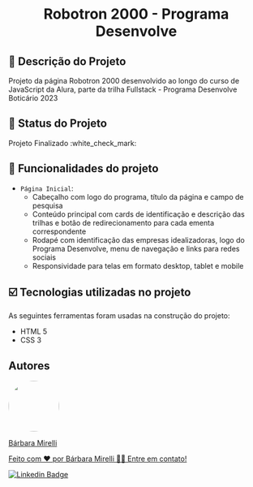 <h1 align="center">Robotron 2000 - Programa Desenvolve</h1>



## :pencil: Descrição do Projeto
<p>Projeto da página Robotron 2000 desenvolvido ao longo do curso de JavaScript da Alura, parte da trilha Fullstack - Programa Desenvolve Boticário 2023</p>

## :pushpin: Status do Projeto
<p>Projeto Finalizado :white_check_mark:</p>

## :hammer: Funcionalidades do projeto

- `Página Inicial`: 
   - Cabeçalho com logo do programa, título da página e campo de pesquisa
   - Conteúdo principal com cards de identificação e descrição das trilhas e botão de redirecionamento para cada ementa correspondente 
   - Rodapé com identificação das empresas idealizadoras, logo do Programa Desenvolve, menu de navegação e links para redes sociais
   - Responsividade para telas em formato desktop, tablet e mobile 

## :ballot_box_with_check: Tecnologias utilizadas no projeto

As seguintes ferramentas foram usadas na construção do projeto:

- HTML 5
- CSS 3

## Autores
<a href="https://github.com/barbaramir">
 <img style="border-radius: 50%;" src="https://avatars.githubusercontent.com/u/101302079?s=400&u=d13ec9e6994cd183223e15caeb5599afe49b9093&v=4" width="100px;" alt=""/>
 <br/>
   <p>Bárbara Mirelli</p>

   <p>Feito com ❤️ por Bárbara Mirelli 👋🏽 Entre em contato!</p>

[![Linkedin Badge](https://img.shields.io/badge/-Barbara-blue?style=flat-square&logo=Linkedin&logoColor=white&link=https://www.linkedin.com/in/barbara-mirelli/)](https://www.linkedin.com/in/barbara-mirelli/) 

